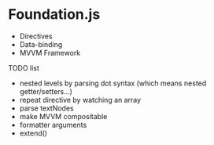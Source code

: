 # Foundation.js
- Directives
- Data-binding
- MVVM Framework


TODO list
- nested levels by parsing dot syntax (which means nested getter/setters...)
- repeat directive by watching an array
- parse textNodes
- make MVVM compositable
- formatter arguments
- extend()
